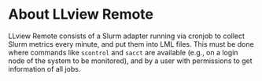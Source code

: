 # About LLview Remote

LLview Remote consists of a Slurm adapter running via cronjob to collect Slurm metrics every minute, and put them into LML files. 
This must be done where commands like `scontrol` and `sacct` are available (e.g., on a login node of the system to be monitored),
and by a user with permissions to get information of all jobs.
